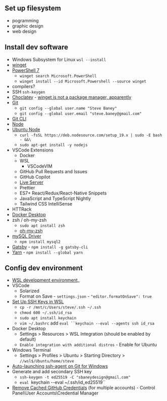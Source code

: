 ## Set up filesystem
 * pogramming
 * graphic design
 * web design
## Install dev software
 * Windows Subsystem for Linux `wsl --install`
 * [winget](https://learn.microsoft.com/en-us/windows/package-manager/winget/#install-winget)
 *  [PowerShell 7](https://learn.microsoft.com/en-us/powershell/scripting/install/installing-powershell-on-windows?view=powershell-7.3)
 	- `winget search Microsoft.PowerShell`
 	- `winget install --id Microsoft.Powershell --source winget`
 * compilers?
 * SSH `ssh-keygen`
 * [Choclatey](https://chocolatey.org/install) - [winget is not a package manager, apparently](https://github.com/microsoft/winget-cli/discussions/223#discussion-15735)
 * [Git](https://git-scm.com/download/win)
	 - `git config --global user.name "Steve Baney"`
	 - `git config --global user.email "steve.baney@gmail.com"`
 * [Git CLI](https://github.com/cli/cli#installation)
 * [Node](https://nodejs.org/en/download/package-manager/#windows-1)
 * [Ubuntu Node](https://github.com/nodesource/distributions#debinstall)
	 - `curl -fsSL https://deb.nodesource.com/setup_19.x | sudo -E bash - &&\`
	 - `sudo apt-get install -y nodejs`
 * VSCode Extensions
	 - Docker
	 - WSL
         - VSCodeVIM
	 - GitHub Pull Requests and Issues
	 - GitHub Copilot
	 - [Live Server](https://github.com/ritwickdey/vscode-live-server)
	 - Prettier
	 - ES7+ React/Redux/React-Native Snippets
	 - JavaScript and TypeScript Nightly
	 - Tailwind CSS IntelliSense
 * HTTRack
 * [Docker Desktop](https://www.docker.com/products/docker-desktop/)
 * zsh / oh-my-zsh
	 - `sudo apt install zsh`
	 - [oh-my-zsh](https://github.com/ohmyzsh/ohmyzsh)
 * [mySQL Driver](https://www.npmjs.com/search?q=mysql)
	 - `npm install mysql2`
 * [Gatsby](https://www.gatsbyjs.com/docs/tutorial/part-0/#gatsby-cli) - `npm install -g gatsby-cli`
 * [Yarn](https://classic.yarnpkg.com/lang/en/docs/install/#windows-stable) - `npm install --global yarn`

## Config dev environment
 * [WSL development environment](https://learn.microsoft.com/en-us/windows/wsl/setup/environment)_
 * VSCode
	 - Solarized
	 - Format on Save - `settings.json` - `"editor.formatOnSave": true`
 * [Set Up SSH Keys in WSL](https://devblogs.microsoft.com/commandline/sharing-ssh-keys-between-windows-and-wsl-2/)
	 - `cp -r /mnt/c/Users/steve/.ssh ~/.ssh`
	 - `chmod 600 ~/.ssh/id_rsa`
	 - `sudo apt install keychain`
	 - `vim ~/.bashrc` add `eval ``keychain --eval --agents ssh id_rsa`
 * Docker Desktop
	 - Settings > Resources > WSL Integration (should be enabled by default)
	 - `Enable integration with additional distros` - Enable for Ubuntu
 * Windows Terminal
	 - Settings > Profiles > Ubuntu > Starting Directory > `//wsl$/Ubuntu/home/steve`
 * [Auto-launching ssh-agent on Git for Windows](https://docs.github.com/en/authentication/connecting-to-github-with-ssh/working-with-ssh-key-passphrases)
 * Generate and add secondary SSH key 
 	- `ssh-keygen -t ed25519 -C "sbaneydesign@gmail.com"`
 	- `eval `keychain --eval ~/.ssh/id_ed25519``
 * [Remove Cached GitHub Credentials](https://stackoverflow.com/questions/47465644/github-remote-permission-denied) (for multiple accounts) - Control Panel\User Accounts\Credential Manager
